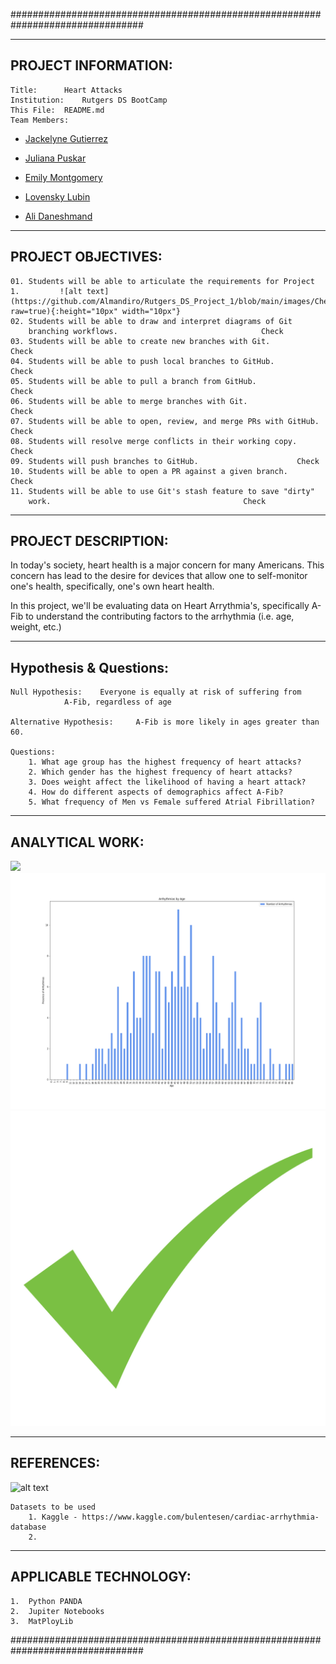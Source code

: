 ################################################################################

---------------------
PROJECT INFORMATION:
---------------------

	Title: 		Heart Attacks
	Institution: 	Rutgers DS BootCamp
	This File:	README.md
	Team Members:
- [Jackelyne Gutierrez](https://github.com/Jackelyneg)
		
- [Juliana Puskar](https://github.com/Anikraze)
		
- [Emily Montgomery](https://github.com/emilymmont)

- [Lovensky Lubin](https://github.com/Lubinl)

- [Ali Daneshmand](https://github.com/Almandiro)

-------------------
PROJECT OBJECTIVES:
-------------------

	01. Students will be able to articulate the requirements for Project 1.			![alt text](https://github.com/Almandiro/Rutgers_DS_Project_1/blob/main/images/Check_Mark.png?raw=true){:height="10px" width="10px"} 
	02. Students will be able to draw and interpret diagrams of Git 					
	    branching workflows.								Check
	03. Students will be able to create new branches with Git.				Check
	04. Students will be able to push local branches to GitHub.				Check
	05. Students will be able to pull a branch from GitHub.		      			Check
	06. Students will be able to merge branches with Git.		      			Check
	07. Students will be able to open, review, and merge PRs with GitHub.   		Check
	08. Students will resolve merge conflicts in their working copy.			Check
	09. Students will push branches to GitHub.						Check
	10. Students will be able to open a PR against a given branch.	      			Check
	11. Students will be able to use Git's stash feature to save "dirty"   
	    work.							      			Check

--------------------
PROJECT DESCRIPTION:
--------------------

In today's society, heart health is a major concern for many Americans.  This 
concern has lead to the desire for devices that allow one to self-monitor one's
health, specifically, one's own heart health. 

In this project, we'll be evaluating data on Heart Arrythmia's, specifically A-Fib
to understand the contributing factors to the arrhythmia (i.e. age, weight, etc.)

-----------------------
Hypothesis & Questions:
-----------------------

	Null Hypothesis: 	Everyone is equally at risk of suffering from 
				A-Fib, regardless of age

	Alternative Hypothesis:  	A-Fib is more likely in ages greater than 60.

	Questions:
		1. What age group has the highest frequency of heart attacks?
		2. Which gender has the highest frequency of heart attacks?
		3. Does weight affect the likelihood of having a heart attack?
		4. How do different aspects of demographics affect A-Fib?
		5. What frequency of Men vs Female suffered Atrial Fibrillation?

----------------
ANALYTICAL WORK:
----------------


 ![](https://www.pinclipart.com/picdir/middle/378-3789837_check-mark-symbol-text-check-mark-symbol-clip.png?raw=true)
![alt text](https://github.com/Almandiro/Rutgers_DS_Project_1/blob/main/images/age_bar.png?raw=true)
![alt text](https://github.com/Almandiro/Rutgers_DS_Project_1/blob/main/images/Check_Mark.png?raw=true)


-----------
REFERENCES:
-----------

![alt text](https://www.kaggle.com/static/images/site-logo.png?raw=true)

	Datasets to be used
		1. Kaggle - https://www.kaggle.com/bulentesen/cardiac-arrhythmia-database 
		2. 


----------------------
APPLICABLE TECHNOLOGY:
----------------------
	1.  Python PANDA
	2.  Jupiter Notebooks
	3.  MatPloyLib

################################################################################

